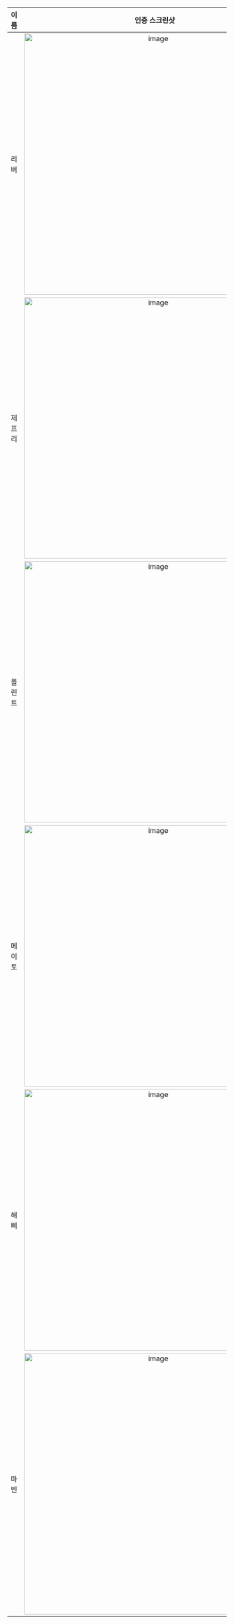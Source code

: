 | **이름** | **인증 스크린샷** |
|:--------:|:-----------------:|
| 리버   | <img width="600" alt="image" src="https://github.com/user-attachments/assets/4cae7859-1492-42f5-a3ec-c2848f4886ba" /> |
| 제프리 | <img width="600" alt="image" src="https://github.com/user-attachments/assets/6f3526a0-4372-4bdb-86ad-f1326d0ec59c" /> |
| 플린트 | <img width="600" alt="image" src="https://github.com/user-attachments/assets/bd69d9a6-4da5-4ea5-b372-f7c17e41216c" /> |
| 메이토 | <img width="600" alt="image" src="https://github.com/user-attachments/assets/11fce7f2-b448-4595-b7e1-46893f7f67a7" /> |
| 해삐 | <img width="600" alt="image" src="https://github.com/user-attachments/assets/3c3b1d05-d5d9-4791-9df0-085507026249" /> |
| 마빈 | <img width="600" alt="image" src="https://github.com/user-attachments/assets/eb5a7566-8b02-4509-b9a0-8ee533ba1eaf" /> |
